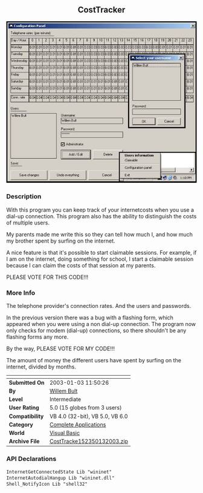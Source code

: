﻿<div align="center">

## CostTracker

<img src="PIC200313733517930.jpg">
</div>

### Description

With this program you can keep track of your internetcosts when you use a dial-up connection. This program also has the ability to distinguish the costs of multiple users.

My parents made me write this so they can tell how much I, and how much my brother spent by surfing on the internet.

A nice feature is that it's possible to start claimable sessions. For example, if I am on the internet, doing something for school, I start a claimable session because I can claim the costs of that session at my parents.

PLEASE VOTE FOR THIS CODE!!!
 
### More Info
 
The telephone provider's connection rates. And the users and passwords.

In the previous version there was a bug with a flashing form, which appeared when you were using a non dial-up connection. The program now only checks for modem (dial-up) connections, so there shouldn't be any flashing forms any more.

By the way, PLEASE VOTE FOR MY CODE!!!

The amount of money the different users have spent by surfing on the internet, divided by months.


<span>             |<span>
---                |---
**Submitted On**   |2003-01-03 11:50:26
**By**             |[Willem Bult](https://github.com/Planet-Source-Code/PSCIndex/blob/master/ByAuthor/willem-bult.md)
**Level**          |Intermediate
**User Rating**    |5.0 (15 globes from 3 users)
**Compatibility**  |VB 4\.0 \(32\-bit\), VB 5\.0, VB 6\.0
**Category**       |[Complete Applications](https://github.com/Planet-Source-Code/PSCIndex/blob/master/ByCategory/complete-applications__1-27.md)
**World**          |[Visual Basic](https://github.com/Planet-Source-Code/PSCIndex/blob/master/ByWorld/visual-basic.md)
**Archive File**   |[CostTracke152350132003\.zip](https://github.com/Planet-Source-Code/willem-bult-costtracker__1-42140/archive/master.zip)

### API Declarations

```
InternetGetConnectedState Lib "wininet"
InternetAutodialHangup Lib "wininet.dll"
Shell_NotifyIcon Lib "shell32"
```





